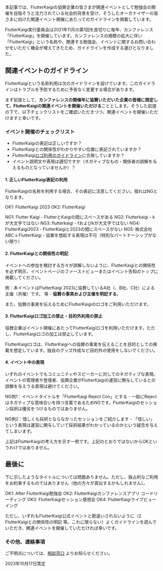 本記事では、FlutterKaigiの協賛企業の皆さまが関連イベントとして勉強会の開催を目指そうと注力されている社会的背景を受け、そうしたオーガナイザーの皆さまに向けた関連イベント開催にあたってのガイドラインを掲載しています。

FlutterKaigi実行委員会は2021年11月の第1回を皮切りに毎年、カンファレンス「FlutterKaigi」を開催しています。カンファレンスの規模の拡大に伴い「FlutterKaigi」という名称や、関連する勉強会、イベントに関するお問い合わせをいただく機会が増えてきたため、ガイドラインを作成する運びとなりました。

## 関連イベントのガイドライン

FlutterKaigiという名称利用は次のガイドラインを設けています。このガイドラインはトラブルを予防するために予告なく変更する場合があります。

まず前提として、**カンファレンスの開催年に協賛いただいた企業の皆様に限定して、FlutterKaigiの関連イベントを開催いただける**こととします。そうした前提の下で、以下チェックリストをご確認いただきつつ、関連イベントを開催いただけますと幸いです。

### イベント開催のチェックリスト

* FlutterKaigiの表記は正しいですか？
* FlutterKaigiとの関係性がわかりやすい位置に表記されていますか？
* FlutterKaigi[ロゴ利用のガイドライン](https://flutterkaigi.jp/flutterkaigi/Logo-Guidelines.ja.html)に合致していますか？
* イベント説明文や表現は適切ですか（ネガティブなもの・関係者の誤解を与えるものとなっていませんか）？

#### 1. 正しいFlutterKaigi表記の利用

FlutterKaigiの名称を利用する場合、その表記に注意してください。揺れはNGとなります。

OK1: FlutterKaigi 2023
OK2: FlutterKaigi

NG1: Flutter Kaigi - FlutterとKaigiの間にスペースがある
NG2: Flutterkaigi - kが大文字ではない
NG3: flutterkaigi - fおよびkが大文字ではない
NG4: FlutterKaigi2023 - FlutterKaigiと2023の間にスペースがない
NG5: 株式会社ABC x FlutterKaigi - 協業を想起する表現は不可（特別なパートナーシップがない限り）

#### 2. FlutterKaigiとの関係性の明記

イベントへの参加を検討する方々が誤解しないように、FlutterKaigiとの関係性を必ず明示、イベントページのファーストビューまたはイベント告知のトップに掲載してください。

例：本イベントはFlutterKaigi 2023に協賛しているA社（、B社、C社）による主催（共催）です。
等 - **協賛の事実および主催を明記する**。

また、協賛の事実を伝えるためにFlutterKaigiのロゴをご利用いただけます。

#### 3. FlutterKaigiロゴ加工の禁止・目的外利用の禁止

協賛企業はイベント開催にあたってFlutterKaigiロゴを利用いただけます。ただし、FlutterKaigiロゴの加工は禁止しています。

FlutterKaigiロゴは、FlutterKaigiへの協賛の事実を伝えることを目的としての掲載を想定しています。独自のグッズ作成など目的外の使用をしないでください。

#### 4. イベント中の表現

いずれのイベントでもコミュニティやスピーカーに対してのネガティブな表現、イベントの管理者や登壇者、協賛企業がFlutterKaigiの運営に関与しているとの誤解を与えうる表現は避けてください。

NG例1：イベントタイトルを「FlutterKaigi Reject Con」とする - 一般にRejectはネガティブな意味合いを持つ言葉であるためNGです。FlutterKaigiのセッション採択は優劣をつけるものではありません。

NG例2：惜しくも採択とならなかったセッションをご紹介します - 「惜しい」という表現は運営に関与していて採択結果がわかっているのかという疑念を与えてしまいます。

上記はFlutterKaigiの考え方を示す一例です。上記のとおりではないからOKというわけではありません。

## 最後に

下に示したようなタイトルについては問題ありません。ただし、独占的なご利用をお約束するものではありません（他の方々が真似するかもしれません）。

OK1: After FlutterKaigi勉強会
OK2: FlutterKaigiカンファレンスアプリ コードリーディング
OK3: FlutterKaigiセッション感想会
OK4: FlutterKaigiライブビューイング

ただし、いずれもFlutterKaigi公式イベントと勘違いされないように（2. FlutterKaigiとの関係性の明記 等。これに限らない）よくガイドラインを読んでいただき、関連イベントを開催していただければ幸いです。

### その他、連絡事項

ご不明点については、[相談窓口](https://docs.google.com/forms/d/e/1FAIpQLSemYPFEWpP8594MWI4k3Nz45RJzMS7pz1ufwtnX4t3V7z2TOw/viewform) よりお知らせください。

2023年10月17日策定
